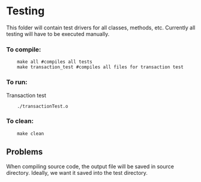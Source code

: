 # Testing
This folder will contain test drivers for all classes, methods, etc. Currently all testing will have to be executed manually.

### To compile:
```
	make all #compiles all tests
	make transaction_test #compiles all files for transaction test
```

### To run:
Transaction test
```
	./transactionTest.o
```

### To clean:
```
	make clean
```

## Problems
When compiling source code, the output file will be saved in source directory. Ideally, we want it saved into the test directory.


